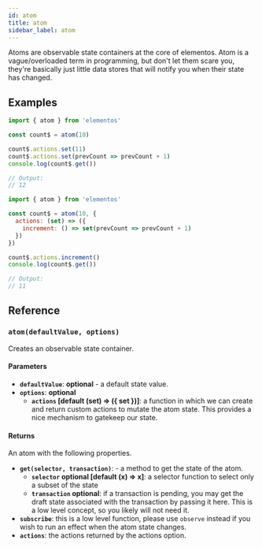```yaml
---
id: atom
title: atom
sidebar_label: atom
---
```


Atoms are observable state containers at the core of elementos. Atom is a vague/overloaded term in programming, but don't let them scare you, they're basically just little data stores that will notify you when their state has changed.

## Examples
```js title="Simple"
import { atom } from 'elementos'

const count$ = atom(10)

count$.actions.set(11)
count$.actions.set(prevCount => prevCount + 1)
console.log(count$.get())

// Output:
// 12
```

```js title="Custom Actions"
import { atom } from 'elementos'

const count$ = atom(10, {
  actions: (set) => ({
    increment: () => set(prevCount => prevCount + 1)
  })
})

count$.actions.increment()
console.log(count$.get())

// Output:
// 11
```

## Reference

### `atom(defaultValue, options)`

Creates an observable state container.

#### Parameters

* **`defaultValue`**: **optional** - a default state value.
* **`options`**: **optional**
  - **`actions` [default (set) => ({ set })]**: a function in which we can create and return custom actions to mutate the atom state. This provides a nice mechanism to gatekeep our state.

#### Returns
An atom with the following properties.
* **`get(selector, transaction)`**: - a method to get the state of the atom.
  - **`selector` optional [default (x) => x]**: a selector function to select only a subset of the state
  -  **`transaction` optional**: if a transaction is pending, you may get the draft state associated with the transaction by passing it here. This is a low level concept, so you likely will not need it.
* **`subscribe`**: this is a low level function, please use `observe` instead if you wish to run an effect when the atom state changes.
* **`actions`**: the actions returned by the actions option.
  
